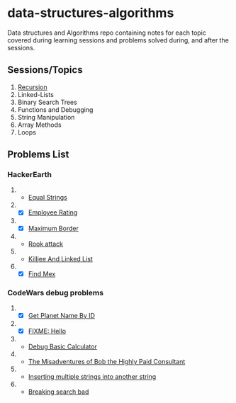 # data-structures-algorithms
Data structures and Algorithms repo containing notes for each topic covered during learning sessions and problems solved during, and after the sessions.

## Sessions/Topics
1. [Recursion](https://github.com/Pro-Solving-Squad/data-structures-algorithms/tree/main/recursion)
2. Linked-Lists
3. Binary Search Trees
4. Functions and Debugging
5. String Manipulation
6. Array Methods
7. Loops

## Problems List

### HackerEarth
1. - [Equal Strings](https://www.hackerearth.com/practice/algorithms/searching/linear-search/practice-problems/algorithm/equal-strings-79789662-4dbd707c/)
2. - [x] [Employee Rating](https://www.hackerearth.com/practice/algorithms/searching/linear-search/practice-problems/algorithm/employee-rating-8cd8dc10/) 
3. - [x] [Maximum Border](https://www.hackerearth.com/practice/basic-programming/input-output/basics-of-input-output/practice-problems/algorithm/maximum-border-9767e14c/)
4. - [Rook attack](https://www.hackerearth.com/practice/basic-programming/implementation/basics-of-implementation/practice-problems/algorithm/rook-attack-b899b655/)
5. - [Killjee And Linked List](https://www.hackerearth.com/problem/algorithm/2-21/?utm_source=header&utm_medium=search&utm_campaign=he-search)
6. - [x] [Find Mex](https://www.hackerearth.com/practice/algorithms/searching/linear-search/practice-problems/algorithm/find-mex-62916c25/)

### CodeWars debug problems
1. - [x] [Get Planet Name By ID](https://www.codewars.com/kata/515e188a311df01cba000003/train/javascript)
2. - [x] [FIXME: Hello](https://www.codewars.com/kata/5b0a80ce84a30f4762000069/train/javascript)
3. - [Debug Basic Calculator](https://www.codewars.com/kata/56368f37d464c0a43c00007f/train/javascript)
4. - [The Misadventures of Bob the Highly Paid Consultant](https://www.codewars.com/kata/587593285448632b8d000143/train/javascript)
5. - [Inserting multiple strings into another string](https://www.codewars.com/kata/52f3eeb274c7e693a600288e/train/javascript)
6. - [Breaking search bad](https://www.codewars.com/kata/52cd53948d673a6e66000576/train/javascript)
